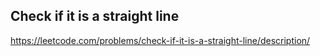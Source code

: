 ## Check if it is a straight line
https://leetcode.com/problems/check-if-it-is-a-straight-line/description/

